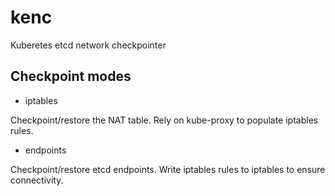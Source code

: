 # kenc

Kuberetes etcd network checkpointer

## Checkpoint modes

- iptables

Checkpoint/restore the NAT table. Rely on kube-proxy to populate iptables rules.

- endpoints

Checkpoint/restore etcd endpoints. Write iptables rules to iptables to ensure connectivity.
